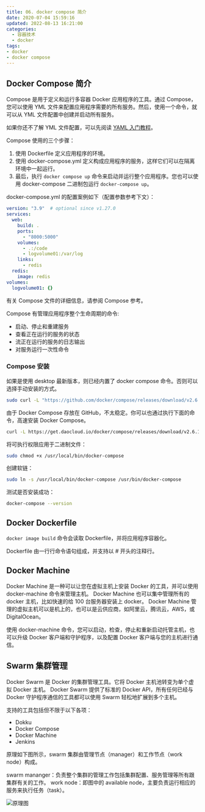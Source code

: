 ```yaml
---
title: 06. docker compose 简介
date: 2020-07-04 15:59:16
updated: 2022-08-13 16:21:00
categories:
  - 容器技术
  - docker
tags:
- docker
- docker compose
---
```


## Docker Compose 简介

Compose 是用于定义和运行多容器 Docker 应用程序的工具。通过 Compose，您可以使用 YML 文件来配置应用程序需要的所有服务。然后，使用一个命令，就可以从 YML 文件配置中创建并启动所有服务。

如果你还不了解 YML 文件配置，可以先阅读 [YAML 入门教程](https://www.runoob.com/w3cnote/yaml-intro.html)。

Compose 使用的三个步骤：

1. 使用 Dockerfile 定义应用程序的环境。
2. 使用 docker-compose.yml 定义构成应用程序的服务，这样它们可以在隔离环境中一起运行。
3. 最后，执行 `docker compose up` 命令来启动并运行整个应用程序。您也可以使用 docker-compose 二进制包运行 `docker-compose up`。

docker-compose.yml 的配置案例如下（配置参数参考下文）：

```yml
version: "3.9"  # optional since v1.27.0
services:
  web:
    build: .
    ports:
      - "8000:5000"
    volumes:
      - .:/code
      - logvolume01:/var/log
    links:
      - redis
  redis:
    image: redis
volumes:
  logvolume01: {}
```

有关 Compose 文件的详细信息，请参阅 Compose 参考。

Compose 有管理应用程序整个生命周期的命令:

* 启动、停止和重建服务
* 查看正在运行的服务的状态
* 流正在运行的服务的日志输出
* 对服务运行一次性命令

<!-- more -->

### Compose 安装

如果是使用 desktop 最新版本，则已经内置了 docker compose 命令。否则可以选择手动安装的方式。

```sh
sudo curl -L "https://github.com/docker/compose/releases/download/v2.6.1/docker-compose-$(uname -s)-$(uname -m)" -o /usr/local/bin/docker-compose
```

由于 Docker Compose 存放在 GitHub，不太稳定。你可以也通过执行下面的命令，高速安装 Docker Compose。

```sh
curl -L https://get.daocloud.io/docker/compose/releases/download/v2.6.1/docker-compose-`uname -s`-`uname -m` > /usr/local/bin/docker-compose
```

将可执行权限应用于二进制文件：

```sh
sudo chmod +x /usr/local/bin/docker-compose
```

创建软链：

```sh
sudo ln -s /usr/local/bin/docker-compose /usr/bin/docker-compose
```

测试是否安装成功：

```sh
docker-compose --version
```

## Docker Dockerfile

`docker image build` 命令会读取 Dockerfile，并将应用程序容器化。

Dockerfile 由一行行命令语句组成，并支持以 # 开头的注释行。

## Docker Machine

Docker Machine 是一种可以让您在虚拟主机上安装 Docker 的工具，并可以使用 docker-machine 命令来管理主机。
Docker Machine 也可以集中管理所有的 docker 主机，比如快速的给 100 台服务器安装上 docker。
Docker Machine 管理的虚拟主机可以是机上的，也可以是云供应商，如阿里云，腾讯云，AWS，或 DigitalOcean。

使用 docker-machine 命令，您可以启动，检查，停止和重新启动托管主机，也可以升级 Docker 客户端和守护程序，以及配置 Docker 客户端与您的主机进行通信。

## Swarm 集群管理

Docker Swarm 是 Docker 的集群管理工具。它将 Docker 主机池转变为单个虚拟 Docker 主机。 Docker Swarm 提供了标准的 Docker API，所有任何已经与 Docker 守护程序通信的工具都可以使用 Swarm 轻松地扩展到多个主机。

支持的工具包括但不限于以下各项：

* Dokku
* Docker Compose
* Docker Machine
* Jenkins

原理如下图所示，swarm 集群由管理节点（manager）和工作节点（work node）构成。

swarm mananger：负责整个集群的管理工作包括集群配置、服务管理等所有跟集群有关的工作。
work node：即图中的 available node，主要负责运行相应的服务来执行任务（task）。

![原理图](http://likai.test.upcdn.net/%E5%B7%A5%E5%85%B7-docker/06.%20docker-Compose-%E7%AE%80%E4%BB%8B/%E5%8E%9F%E7%90%86%E5%9B%BE.png)
